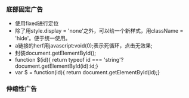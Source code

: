 ### 底部固定广告
- 使用fixed进行定位
- 除了用style.display = 'none'之外，可以给一个新样式，用className = 'hide'。便于统一使用。
- a链接的herf用javascript:void(0);表示死循环，点击无效果;
- 封装document.getElementById();
- function $(id){ return typeof id === 'string'?document.getElementById(id):id;}
- var $ = function(id){ return document.getElementById(id);}

### 伸缩性广告